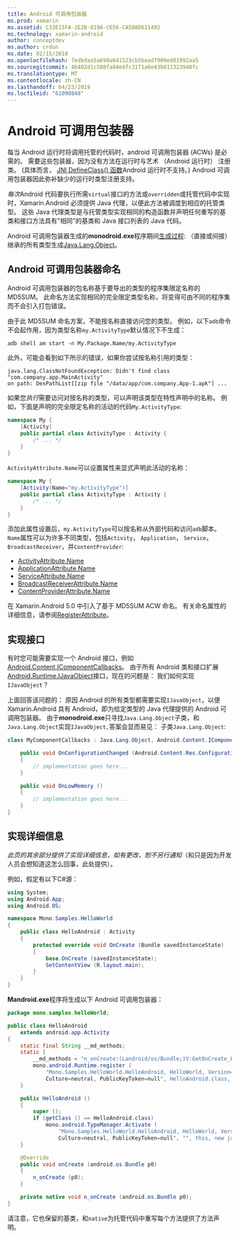```yaml
---
title: Android 可调用包装器
ms.prod: xamarin
ms.assetid: C33E15FA-1E2B-819A-C656-CA588D611492
ms.technology: xamarin-android
author: conceptdev
ms.author: crdun
ms.date: 02/15/2018
ms.openlocfilehash: 7edbdaa5a690a641523cb5baad7909ed01992aa5
ms.sourcegitcommit: 4b402d1c508fa84e4fc3171a6e43b811323948fc
ms.translationtype: MT
ms.contentlocale: zh-CN
ms.lasthandoff: 04/23/2019
ms.locfileid: "61090848"
---
```

# <a name="android-callable-wrappers"></a>Android 可调用包装器

每当 Android 运行时将调用托管的代码时，android 可调用包装器 (ACWs) 是必需的。 需要这些包装器，因为没有方法在运行时与艺术 （Android 运行时） 注册类。 (具体而言， [JNI DefineClass() 函数](http://docs.oracle.com/javase/1.5.0/docs/guide/jni/spec/functions.html#wp15986)Android 运行时不支持。} Android 可调用包装器因此弥补缺少的运行时类型注册支持。 

*每次*Android 代码要执行所需`virtual`接口的方法或`overridden`或托管代码中实现时，Xamarin.Android 必须提供 Java 代理，以便此方法被调度到相应的托管类型。 这些 Java 代理类型是与托管类型实现相同的构造函数并声明任何重写的基类和接口方法具有"相同"的基类和 Java 接口列表的 Java 代码。 

Android 可调用包装器生成的**monodroid.exe**程序期间[生成过程](~/android/deploy-test/building-apps/build-process.md): （直接或间接） 继承的所有类型生成[Java.Lang.Object](https://developer.xamarin.com/api/type/Java.Lang.Object/)。 



## <a name="android-callable-wrapper-naming"></a>Android 可调用包装器命名

Android 可调用包装器的包名称基于要导出的类型的程序集限定名称的 MD5SUM。 此命名方法实现相同的完全限定类型名称，将变得可由不同的程序集而不会引入打包错误。 

由于此 MD5SUM 命名方案，不能按名称直接访问您的类型。 例如，以下`adb`命令不会起作用，因为类型名称`my.ActivityType`默认情况下不生成： 

```shell
adb shell am start -n My.Package.Name/my.ActivityType
```

此外，可能会看到如下所示的错误，如果你尝试按名称引用的类型：

```shell
java.lang.ClassNotFoundException: Didn't find class "com.company.app.MainActivity"
on path: DexPathList[[zip file "/data/app/com.company.App-1.apk"] ...
```

如果您*执行*需要访问对按名称的类型，可以声明该类型在特性声明中的名称。 例如，下面是声明的完全限定名称的活动的代码`My.ActivityType`:

```csharp
namespace My {
    [Activity]
    public partial class ActivityType : Activity {
        /* ... */
    }
}
```

`ActivityAttribute.Name`可以设置属性来显式声明此活动的名称： 

```csharp
namespace My {
    [Activity(Name="my.ActivityType")]
    public partial class ActivityType : Activity {
        /* ... */
    }
}
```

添加此属性设置后，`my.ActivityType`可以按名称从外部代码和访问`adb`脚本。 `Name`属性可以为许多不同类型，包括`Activity`， `Application`， `Service`， `BroadcastReceiver`，并`ContentProvider`: 

-   [ActivityAttribute.Name](https://developer.xamarin.com/api/property/Android.App.ActivityAttribute.Name/)
-   [ApplicationAttribute.Name](https://developer.xamarin.com/api/property/Android.App.ApplicationAttribute.Name/)
-   [ServiceAttribute.Name](https://developer.xamarin.com/api/property/Android.App.ServiceAttribute.Name/)
-   [BroadcastReceiverAttribute.Name](https://developer.xamarin.com/api/property/Android.Content.BroadcastReceiverAttribute.Name/)
-   [ContentProviderAttribute.Name](https://developer.xamarin.com/api/property/Android.Content.ContentProviderAttribute.Name/)

在 Xamarin.Android 5.0 中引入了基于 MD5SUM ACW 命名。 有关命名属性的详细信息，请参阅[RegisterAttribute](https://developer.xamarin.com/api/type/Android.Runtime.RegisterAttribute/)。 



## <a name="implementing-interfaces"></a>实现接口

有时您可能需要实现一个 Android 接口，例如[Android.Content.IComponentCallbacks](https://developer.xamarin.com/api/type/Android.Content.IComponentCallbacks/)。 由于所有 Android 类和接口扩展[Android.Runtime.IJavaObject](https://developer.xamarin.com/api/type/Android.Runtime.IJavaObject/)接口，现在的问题是： 我们如何实现`IJavaObject`？ 

上面回答该问题的： 原因 Android 的所有类型都需要实现`IJavaObject`，以便 Xamarin.Android 具有 Android，即为给定类型的 Java 代理提供的 Android 可调用包装器。 由于**monodroid.exe**只寻找`Java.Lang.Object`子类，和`Java.Lang.Object`实现`IJavaObject,`答案会显而易见： 子类`Java.Lang.Object`: 

```csharp
class MyComponentCallbacks : Java.Lang.Object, Android.Content.IComponentCallbacks {

    public void OnConfigurationChanged (Android.Content.Res.Configuration newConfig)
    {
        // implementation goes here...
    } 

    public void OnLowMemory ()
    {
        // implementation goes here...
    }
}
```


## <a name="implementation-details"></a>实现详细信息

*此页的其余部分提供了实现详细信息，如有更改，恕不另行通知*（和只是因为开发人员会想知道这怎么回事，此处提供）。 

例如，假定有以下C#源：

```csharp
using System;
using Android.App;
using Android.OS;

namespace Mono.Samples.HelloWorld
{
    public class HelloAndroid : Activity
    {
        protected override void OnCreate (Bundle savedInstanceState)
        {
            base.OnCreate (savedInstanceState);
            SetContentView (R.layout.main);
        }
    }
}
```

**Mandroid.exe**程序将生成以下 Android 可调用包装器： 

```java
package mono.samples.helloWorld;

public class HelloAndroid
    extends android.app.Activity
{
    static final String __md_methods;
    static {
        __md_methods = "n_onCreate:(Landroid/os/Bundle;)V:GetOnCreate_Landroid_os_Bundle_Handler\n" + "";
        mono.android.Runtime.register (
            "Mono.Samples.HelloWorld.HelloAndroid, HelloWorld, Version=1.0.0.0, 
            Culture=neutral, PublicKeyToken=null", HelloAndroid.class, __md_methods);
    }

    public HelloAndroid ()
    {
        super ();
        if (getClass () == HelloAndroid.class)
            mono.android.TypeManager.Activate (
                "Mono.Samples.HelloWorld.HelloAndroid, HelloWorld, Version=1.0.0.0, 
                Culture=neutral, PublicKeyToken=null", "", this, new java.lang.Object[] {  });
    }

    @Override
    public void onCreate (android.os.Bundle p0)
    {
        n_onCreate (p0);
    }

    private native void n_onCreate (android.os.Bundle p0);
}
```

请注意，它也保留的基类，和`native`为托管代码中重写每个方法提供了方法声明。 
